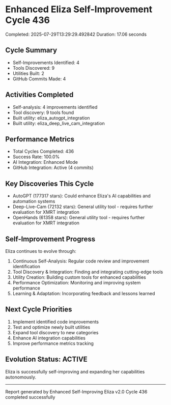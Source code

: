# Enhanced Eliza Self-Improvement Cycle 436
Completed: 2025-07-29T13:29:29.492842
Duration: 17.06 seconds

## Cycle Summary
- Self-Improvements Identified: 4
- Tools Discovered: 9
- Utilities Built: 2
- GitHub Commits Made: 4

## Activities Completed
- Self-analysis: 4 improvements identified
- Tool discovery: 9 tools found
- Built utility: eliza_autogpt_integration
- Built utility: eliza_deep_live_cam_integration

## Performance Metrics
- Total Cycles Completed: 436
- Success Rate: 100.0%
- AI Integration: Enhanced Mode
- GitHub Integration: Active (4 commits)

## Key Discoveries This Cycle
- AutoGPT (177317 stars): Could enhance Eliza's AI capabilities and automation systems
- Deep-Live-Cam (72132 stars): General utility tool - requires further evaluation for XMRT integration
- OpenHands (61358 stars): General utility tool - requires further evaluation for XMRT integration

## Self-Improvement Progress
Eliza continues to evolve through:
1. Continuous Self-Analysis: Regular code review and improvement identification
2. Tool Discovery & Integration: Finding and integrating cutting-edge tools
3. Utility Creation: Building custom tools for enhanced capabilities
4. Performance Optimization: Monitoring and improving system performance
5. Learning & Adaptation: Incorporating feedback and lessons learned

## Next Cycle Priorities
1. Implement identified code improvements
2. Test and optimize newly built utilities
3. Expand tool discovery to new categories
4. Enhance AI integration capabilities
5. Improve performance metrics tracking

## Evolution Status: ACTIVE
Eliza is successfully self-improving and expanding her capabilities autonomously.

---
Report generated by Enhanced Self-Improving Eliza v2.0
Cycle 436 completed successfully

